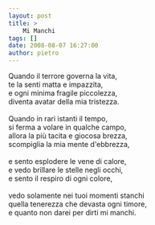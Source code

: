 ```yaml
---
layout: post
title: >
    Mi Manchi
tags: []
date: 2008-08-07 16:27:00
author: pietro
---
```

Quando il terrore governa la vita,<br/>te la senti matta e impazzita,<br/>e ogni minima fragile piccolezza,<br/>diventa avatar della mia tristezza.<br/><br/>Quando in rari istanti il tempo,<br/>si ferma a volare in qualche campo,<br/>allora la più tacita e giocosa brezza,<br/>scompiglia la mia mente d'ebbrezza,<br/><br/>e sento esplodere le vene di calore,<br/>e vedo brillare le stelle negli occhi,<br/>e sento il respiro di ogni colore,<br/><br/>vedo solamente nei tuoi momenti stanchi<br/>quella tenerezza che devasta ogni timore,<br/>e quanto non darei per dirti mi manchi.
